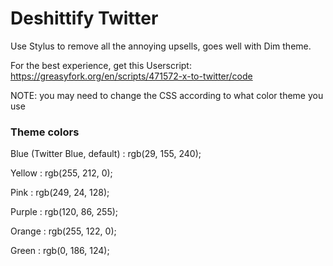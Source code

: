 # Deshittify Twitter
Use Stylus to remove all the annoying upsells, goes well with Dim theme.

For the best experience, get this Userscript: https://greasyfork.org/en/scripts/471572-x-to-twitter/code

NOTE: you may need to change the CSS according to what color theme you use


### Theme colors

Blue (Twitter Blue, default) : rgb(29, 155, 240);

Yellow : rgb(255, 212, 0); 

Pink : rgb(249, 24, 128);

Purple : rgb(120, 86, 255);

Orange : rgb(255, 122, 0);

Green : rgb(0, 186, 124);

